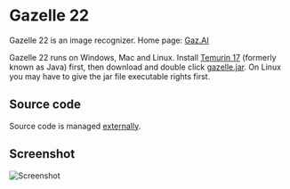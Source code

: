 # Gazelle 22

Gazelle 22 is an image recognizer. Home page: [Gaz.AI](https://gaz.ai)

Gazelle 22 runs on Windows, Mac and Linux. Install [Temurin 17](https://adoptium.net/) (formerly known as Java) first, then download and double click [gazelle.jar](https://github.com/stefan-reich/gazelle-22/releases/download/2022-1-8/gazelle.jar). On Linux you may have to give the jar file executable rights first.

## Source code

Source code is managed [externally](https://code.botcompany.de/1033636).

## Screenshot

![Screenshot](https://botcompany.de/images/1103059)
